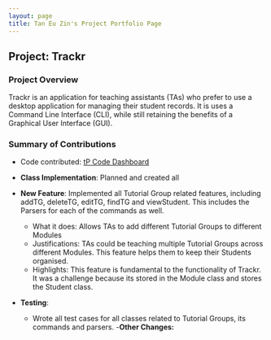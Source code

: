 ```yaml
---
layout: page
title: Tan Eu Zin's Project Portfolio Page
---
```


## Project: Trackr

### Project Overview
Trackr is an application for teaching assistants (TAs) who prefer to use a desktop application for managing their
student records. It is uses a Command Line Interface (CLI), while still retaining the benefits of a Graphical User
Interface (GUI). 

### Summary of Contributions

- Code contributed: [tP Code Dashboard]()

- **Class Implementation**: Planned and created all 
- **New Feature**: Implemented all Tutorial Group related features, including addTG, deleteTG, editTG, findTG and viewStudent.
This includes the Parsers for each of the commands as well.
    - What it does: Allows TAs to add different Tutorial Groups to different Modules
    - Justifications: TAs could be teaching multiple Tutorial Groups across different Modules. This feature helps them
    to keep their Students organised.
    - Highlights: This feature is fundamental to the functionality of Trackr. It was a challenge because its stored in
    the Module class and stores the Student class.
- **Testing**: 
    - Wrote all test cases for all classes related to Tutorial Groups, its commands and parsers.
-**Other Changes:**  
